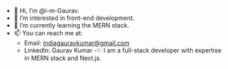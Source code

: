 - 👋 Hi, I’m @i-m-Gaurav. 
- 👀 I’m interested in front-end development.
- 🌱 I’m currently learning the MERN stack.
- 📫 You can reach me at:
  - Email: indiagauravkumar@gmail.com
  - LinkedIn: Gaurav Kumar
-✨ I am a full-stack developer with expertise in MERN stack and Next.js.
